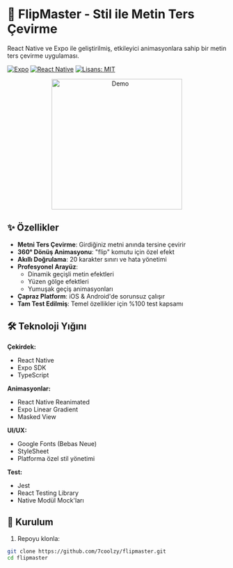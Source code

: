 # 🔄 FlipMaster - Stil ile Metin Ters Çevirme

React Native ve Expo ile geliştirilmiş, etkileyici animasyonlara sahip bir metin ters çevirme uygulaması.

[![Expo](https://img.shields.io/badge/Expo-6.5.0-mavi.svg)](https://expo.io)
[![React Native](https://img.shields.io/badge/React%20Native-0.73-yeşil.svg)](https://reactnative.dev)
[![Lisans: MIT](https://img.shields.io/badge/Lisans-MIT-sarı.svg)](https://opensource.org/licenses/MIT)

<div align="center">
  <img src="https://media.giphy.com/media/v1.Y2lkPTc5MGI3NjExZ2VjNGZ5dW9jM3Z5b2JqenJzZ2l4Z2Vkbm5hYm5yNDN3dG9yM3J6bCZlcD12MV9pbnRlcm5hbF9naWZfYnlfaWQmY3Q9Zw/3ohze4QpDzkaMPJOc8/giphy.gif" width="300" alt="Demo">
</div>

## ✨ Özellikler

- **Metni Ters Çevirme**: Girdiğiniz metni anında tersine çevirir
- **360° Dönüş Animasyonu**: "flip" komutu için özel efekt
- **Akıllı Doğrulama**: 20 karakter sınırı ve hata yönetimi
- **Profesyonel Arayüz**:
  - Dinamik geçişli metin efektleri
  - Yüzen gölge efektleri
  - Yumuşak geçiş animasyonları
- **Çapraz Platform**: iOS & Android'de sorunsuz çalışır
- **Tam Test Edilmiş**: Temel özellikler için %100 test kapsamı

## 🛠 Teknoloji Yığını

**Çekirdek:**
- React Native
- Expo SDK
- TypeScript

**Animasyonlar:**
- React Native Reanimated
- Expo Linear Gradient
- Masked View

**UI/UX:**
- Google Fonts (Bebas Neue)
- StyleSheet
- Platforma özel stil yönetimi

**Test:**
- Jest
- React Testing Library
- Native Modül Mock'ları

## 🚀 Kurulum

1. Repoyu klonla:
```bash
git clone https://github.com/7coolzy/flipmaster.git
cd flipmaster